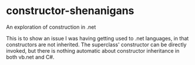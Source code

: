 # constructor-shenanigans
An exploration of construction in .net

This is to show an issue I was having getting used to .net languages, in that constructors are not inherited.
The superclass' constructor can be directly invoked, but there is nothing automatic about constructor inheritance in both vb.net and C#.
